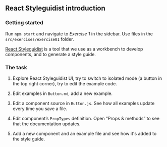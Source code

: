 ## React Styleguidist introduction

### Getting started

Run `npm start` and navigate to _Exercise 1_ in the sidebar. Use files in the `src/exercises/exercise01` folder.

[React Styleguidist](https://react-styleguidist.js.org/) is a tool that we use as a workbench to develop components, and to generate a style guide.

### The task

1. Explore React Styleguidist UI, try to switch to isolated mode (a button in the top right corner), try to edit the example code.

2. Edit examples in `Button.md`, add a new example.

3. Edit a component source in `Button.js`. See how all examples update every time you save a file.

4. Edit component’s `PropTypes` definition. Open “Props & methods” to see that the documentation updates.

5. Add a new component and an example file and see how it's added to the style guide.
